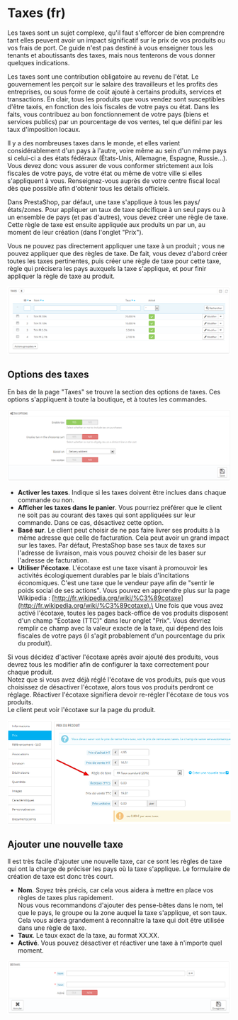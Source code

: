 # Taxes (fr)

Les taxes sont un sujet complexe, qu'il faut s'efforcer de bien comprendre tant elles peuvent avoir un impact significatif sur le prix de vos produits ou vos frais de port. Ce guide n'est pas destiné à vous enseigner tous les tenants et aboutissants des taxes, mais nous tenterons de vous donner quelques indications.

Les taxes sont une contribution obligatoire au revenu de l'état. Le gouvernement les perçoit sur le salaire des travailleurs et les profits des entreprises, ou sous forme de coût ajouté à certains produits, services et transactions. En clair, tous les produits que vous vendez sont susceptibles d'être taxés, en fonction des lois fiscales de votre pays ou état. Dans les faits, vous contribuez au bon fonctionnement de votre pays (biens et services publics) par un pourcentage de vos ventes, tel que défini par les taux d'imposition locaux.

Il y a des nombreuses taxes dans le monde, et elles varient considérablement d'un pays à l'autre, voire même au sein d'un même pays si celui-ci a des états fédéraux (États-Unis, Allemagne, Espagne, Russie...). Vous devez donc vous assurer de vous conformer strictement aux lois fiscales de votre pays, de votre état ou même de votre ville si elles s'appliquent à vous. Renseignez-vous auprès de votre centre fiscal local dès que possible afin d'obtenir tous les détails officiels.

Dans PrestaShop, par défaut, une taxe s'applique à tous les pays/états/zones. Pour appliquer un taux de taxe spécifique à un seul pays ou à un ensemble de pays (et pas d'autres), vous devez créer une règle de taxe. Cette règle de taxe est ensuite appliquée aux produits un par un, au moment de leur création (dans l'onglet "Prix").

Vous ne pouvez pas directement appliquer une taxe à un produit ; vous ne pouvez appliquer que des règles de taxe. De fait, vous devez d'abord créer toutes les taxes pertinentes, puis créer une règle de taxe pour cette taxe, règle qui précisera les pays auxquels la taxe s'applique, et pour finir appliquer la règle de taxe au produit.

![](../../../.gitbook/assets/23789722.png)

## Options des taxes <a href="#taxes-fr-optionsdestaxes" id="taxes-fr-optionsdestaxes"></a>

En bas de la page "Taxes" se trouve la section des options de taxes. Ces options s'appliquent à toute la boutique, et à toutes les commandes.

![](../../../.gitbook/assets/23789723.png)

* **Activer les taxes**. Indique si les taxes doivent être inclues dans chaque commande ou non.
* **Afficher les taxes dans le panier**. Vous pourriez préférer que le client ne soit pas au courant des taxes qui sont appliquées sur leur commande. Dans ce cas, désactivez cette option.
* **Basé sur**. Le client peut choisir de ne pas faire livrer ses produits à la même adresse que celle de facturation. Cela peut avoir un grand impact sur les taxes. Par défaut, PrestaShop base ses taux de taxes sur l'adresse de livraison, mais vous pouvez choisir de les baser sur l'adresse de facturation.
* **Utiliser l'écotaxe**. L'écotaxe est une taxe visant à promouvoir les activités écologiquement durables par le biais d'incitations économiques. C'est une taxe que le vendeur paye afin de "sentir le poids social de ses actions". Vous pouvez en apprendre plus sur la page Wikipedia : [http://fr.wikipedia.org/wiki/%C3%89cotaxe](http://fr.wikipedia.org/wiki/%C3%89cotaxe).\
  &#x20;Une fois que vous avez activé l'écotaxe, toutes les pages back-office de vos produits disposent d'un champ "Écotaxe (TTC)" dans leur onglet "Prix". Vous devriez remplir ce champ avec la valeur exacte de la taxe, qui dépend des lois fiscales de votre pays (il s'agit probablement d'un pourcentage du prix du produit).

Si vous décidez d'activer l'écotaxe après avoir ajouté des produits, vous devrez tous les modifier afin de configurer la taxe correctement pour chaque produit.\
&#x20;Notez que si vous avez déjà réglé l'écotaxe de vos produits, puis que vous choisissez de désactiver l'écotaxe, alors tous vos produits perdront ce réglage. Réactiver l'écotaxe signifiera devoir re-régler l'écotaxe de tous vos produits.\
&#x20;Le client peut voir l'écotaxe sur la page du produit.

![](../../../.gitbook/assets/23789725.png)

## Ajouter une nouvelle taxe <a href="#taxes-fr-ajouterunenouvelletaxe" id="taxes-fr-ajouterunenouvelletaxe"></a>

Il est très facile d'ajouter une nouvelle taxe, car ce sont les règles de taxe qui ont la charge de préciser les pays où la taxe s'applique. Le formulaire de création de taxe est donc très court.

* **Nom**. Soyez très précis, car cela vous aidera à mettre en place vos règles de taxes plus rapidement.\
  &#x20;Nous vous recommandons d'ajouter des pense-bêtes dans le nom, tel que le pays, le groupe ou la zone auquel la taxe s'applique, et son taux. Cela vous aidera grandement à reconnaître la taxe qui doit être utilisée dans une règle de taxe.
* **Taux**. Le taux exact de la taxe, au format XX.XX.
* **Activé**. Vous pouvez désactiver et réactiver une taxe à n'importe quel moment.

![](../../../.gitbook/assets/23789727.png)
